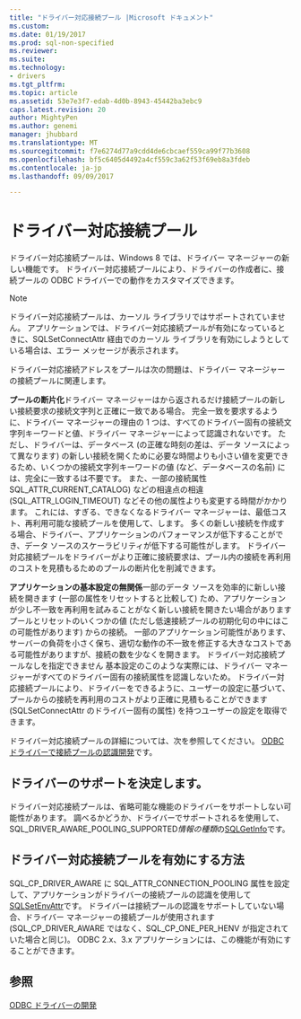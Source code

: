 ```yaml
---
title: "ドライバー対応接続プール |Microsoft ドキュメント"
ms.custom: 
ms.date: 01/19/2017
ms.prod: sql-non-specified
ms.reviewer: 
ms.suite: 
ms.technology:
- drivers
ms.tgt_pltfrm: 
ms.topic: article
ms.assetid: 53e7e3f7-edab-4d0b-8943-45442ba3ebc9
caps.latest.revision: 20
author: MightyPen
ms.author: genemi
manager: jhubbard
ms.translationtype: MT
ms.sourcegitcommit: f7e6274d77a9cdd4de6cbcaef559ca99f77b3608
ms.openlocfilehash: bf5c6405d4492a4cf559c3a62f53f69eb8a3fdeb
ms.contentlocale: ja-jp
ms.lasthandoff: 09/09/2017

---
```

# <a name="driver-aware-connection-pooling"></a>ドライバー対応接続プール
ドライバー対応接続プールは、Windows 8 では、ドライバー マネージャーの新しい機能です。 ドライバー対応接続プールにより、ドライバーの作成者に、接続プールの ODBC ドライバーでの動作をカスタマイズできます。  
  
> [!NOTE]  
>  ドライバー対応接続プールは、カーソル ライブラリではサポートされていません。 アプリケーションでは、ドライバー対応接続プールが有効になっているときに、SQLSetConnectAttr 経由でのカーソル ライブラリを有効にしようとしている場合は、エラー メッセージが表示されます。  
  
 ドライバー対応接続アドレスをプールは次の問題は、ドライバー マネージャーの接続プールに関連します。  
  
 **プールの断片化**ドライバー マネージャーはから返されるだけ接続プールの新しい接続要求の接続文字列と正確に一致である場合。  完全一致を要求するように、ドライバー マネージャーの理由の 1 つは、すべてのドライバー固有の接続文字列キーワードと値、ドライバー マネージャーによって認識されないです。  ただし、ドライバーは、データベース (の正確な時刻の差は、データ ソースによって異なります) の新しい接続を開くために必要な時間よりも小さい値を変更できるため、いくつかの接続文字列キーワードの値 (など、データベースの名前) には、完全に一致するは不要です。 また、一部の接続属性 SQL_ATTR_CURRENT_CATALOG) などの相違点の相違 (SQL_ATTR_LOGIN_TIMEOUT) などその他の属性よりも変更する時間がかかります。 これには、すぎる、できなくなるドライバー マネージャーは、最低コスト、再利用可能な接続プールを使用して、します。 多くの新しい接続を作成する場合、ドライバー、アプリケーションのパフォーマンスが低下することができ、データ ソースのスケーラビリティが低下する可能性がします。 ドライバー対応接続プールをドライバーがより正確に接続要求は、プール内の接続を再利用のコストを見積もるためのプールの断片化を削減できます。  
  
 **アプリケーションの基本設定の無関係**一部のデータ ソースを効率的に新しい接続を開きます (一部の属性をリセットすると比較して) ため、アプリケーションが少し不一致を再利用を試みることがなく新しい接続を開きたい場合がありますプールとリセットのいくつかの値 (ただし低速接続プールの初期化句の中にはこの可能性があります) からの接続。 一部のアプリケーション可能性があります、サーバーの負荷を小さく保ち、適切な動作の不一致を修正する大きなコストである可能性がありますが、接続の数を少なくを開きます。 ドライバー対応接続プールなしを指定できません 基本設定のこのような実際には、ドライバー マネージャーがすべてのドライバー固有の接続属性を認識しないため。 ドライバー対応接続プールにより、ドライバーをできるように、ユーザーの設定に基づいて、プールからの接続を再利用のコストがより正確に見積もることができます (SQLSetConnectAttr のドライバー固有の属性) を持つユーザーの設定を取得できます。  
  
 ドライバー対応接続プールの詳細については、次を参照してください。 [ODBC ドライバーで接続プールの認識開発](../../../odbc/reference/develop-driver/developing-connection-pool-awareness-in-an-odbc-driver.md)です。  
  
## <a name="determining-driver-support"></a>ドライバーのサポートを決定します。  
 ドライバー対応接続プールは、省略可能な機能のドライバーをサポートしない可能性があります。 調べるかどうか、ドライバーでサポートされるを使用して、SQL_DRIVER_AWARE_POOLING_SUPPORTED*情報の種類*の[SQLGetInfo](../../../odbc/reference/syntax/sqlgetinfo-function.md)です。  
  
## <a name="how-to-enable-driver-aware-connection-pooling"></a>ドライバー対応接続プールを有効にする方法  
 SQL_CP_DRIVER_AWARE に SQL_ATTR_CONNECTION_POOLING 属性を設定して、アプリケーションがドライバーの接続プールの認識を使用して[SQLSetEnvAttr](../../../odbc/reference/syntax/sqlsetenvattr-function.md)です。 ドライバーは接続プールの認識をサポートしていない場合、ドライバー マネージャーの接続プールが使用されます (SQL_CP_DRIVER_AWARE ではなく、SQL_CP_ONE_PER_HENV が指定されていた場合と同じ)。 ODBC 2.x、3.x アプリケーションには、この機能が有効にすることができます。  
  
## <a name="see-also"></a>参照  
 [ODBC ドライバーの開発](../../../odbc/reference/develop-driver/developing-an-odbc-driver.md)
